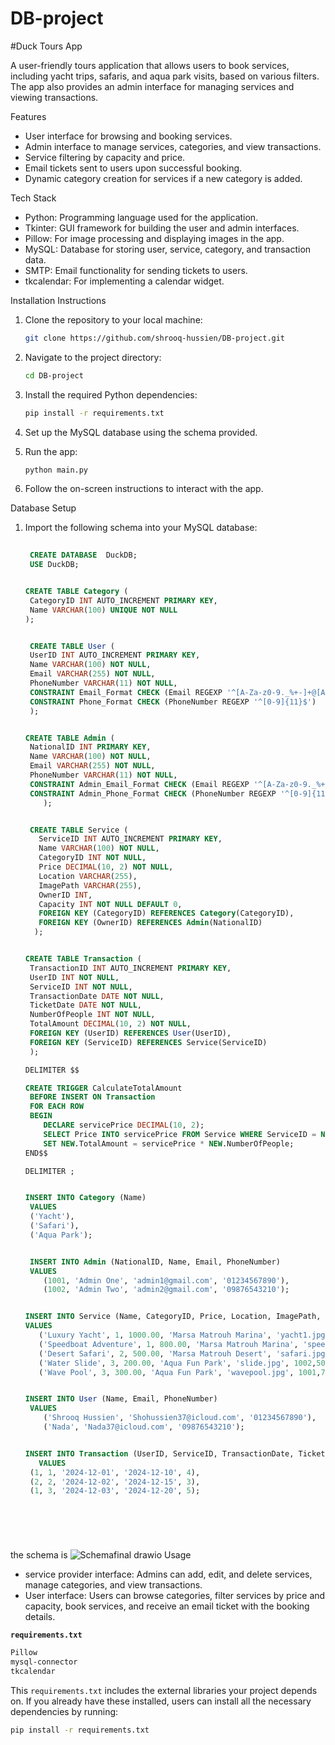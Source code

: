 # DB-project

#Duck Tours App

A user-friendly tours application that allows users to book services, including yacht trips, safaris, and aqua park visits, based on various filters. The app also provides an admin interface for managing services and viewing transactions.

 Features
- User interface for browsing and booking services.
- Admin interface to manage services, categories, and view transactions.
- Service filtering by capacity and price.
- Email tickets sent to users upon successful booking.
- Dynamic category creation for services if a new category is added.

Tech Stack
- Python: Programming language used for the application.
- Tkinter: GUI framework for building the user and admin interfaces.
- Pillow: For image processing and displaying images in the app.
- MySQL: Database for storing user, service, category, and transaction data.
- SMTP: Email functionality for sending tickets to users.
- tkcalendar: For implementing a calendar widget.

 Installation Instructions

1. Clone the repository to your local machine:
   ```bash
   git clone https://github.com/shrooq-hussien/DB-project.git
   ```

2. Navigate to the project directory:
   ```bash
   cd DB-project
   ```

3. Install the required Python dependencies:
   ```bash
   pip install -r requirements.txt
   ```

4. Set up the MySQL database using the schema provided.

5. Run the app:
   ```bash
   python main.py
   ```

6. Follow the on-screen instructions to interact with the app.

 Database Setup

1. Import the following schema into your MySQL database:
   ```sql
 
    CREATE DATABASE  DuckDB;
    USE DuckDB;


   CREATE TABLE Category (
    CategoryID INT AUTO_INCREMENT PRIMARY KEY,
    Name VARCHAR(100) UNIQUE NOT NULL
   );


    CREATE TABLE User (
    UserID INT AUTO_INCREMENT PRIMARY KEY,
    Name VARCHAR(100) NOT NULL,
    Email VARCHAR(255) NOT NULL,
    PhoneNumber VARCHAR(11) NOT NULL,
    CONSTRAINT Email_Format CHECK (Email REGEXP '^[A-Za-z0-9._%+-]+@[A-Za-z0-9.-]+\.[A-Za-z]{2,}$'),
    CONSTRAINT Phone_Format CHECK (PhoneNumber REGEXP '^[0-9]{11}$')
    );


   CREATE TABLE Admin (
    NationalID INT PRIMARY KEY,
    Name VARCHAR(100) NOT NULL,
    Email VARCHAR(255) NOT NULL,
    PhoneNumber VARCHAR(11) NOT NULL,
    CONSTRAINT Admin_Email_Format CHECK (Email REGEXP '^[A-Za-z0-9._%+-]+@[A-Za-z0-9.-]+\.[A-Za-z]{2,}$'),
    CONSTRAINT Admin_Phone_Format CHECK (PhoneNumber REGEXP '^[0-9]{11}$')
       );


    CREATE TABLE Service (
      ServiceID INT AUTO_INCREMENT PRIMARY KEY,
      Name VARCHAR(100) NOT NULL,
      CategoryID INT NOT NULL,
      Price DECIMAL(10, 2) NOT NULL,
      Location VARCHAR(255),
      ImagePath VARCHAR(255),
      OwnerID INT,
      Capacity INT NOT NULL DEFAULT 0,
      FOREIGN KEY (CategoryID) REFERENCES Category(CategoryID),
      FOREIGN KEY (OwnerID) REFERENCES Admin(NationalID)
     );


   CREATE TABLE Transaction (
    TransactionID INT AUTO_INCREMENT PRIMARY KEY,
    UserID INT NOT NULL,
    ServiceID INT NOT NULL,
    TransactionDate DATE NOT NULL,
    TicketDate DATE NOT NULL,
    NumberOfPeople INT NOT NULL,
    TotalAmount DECIMAL(10, 2) NOT NULL,
    FOREIGN KEY (UserID) REFERENCES User(UserID),
    FOREIGN KEY (ServiceID) REFERENCES Service(ServiceID)
    );

   DELIMITER $$

   CREATE TRIGGER CalculateTotalAmount
    BEFORE INSERT ON Transaction
    FOR EACH ROW
    BEGIN
       DECLARE servicePrice DECIMAL(10, 2);
       SELECT Price INTO servicePrice FROM Service WHERE ServiceID = NEW.ServiceID;
       SET NEW.TotalAmount = servicePrice * NEW.NumberOfPeople;
   END$$

   DELIMITER ;


   INSERT INTO Category (Name)
    VALUES 
    ('Yacht'),
    ('Safari'),
    ('Aqua Park');


    INSERT INTO Admin (NationalID, Name, Email, PhoneNumber)
    VALUES 
       (1001, 'Admin One', 'admin1@gmail.com', '01234567890'),
       (1002, 'Admin Two', 'admin2@gmail.com', '09876543210');


   INSERT INTO Service (Name, CategoryID, Price, Location, ImagePath, OwnerID)
   VALUES
      ('Luxury Yacht', 1, 1000.00, 'Marsa Matrouh Marina', 'yacht1.jpg', 1001,250),
      ('Speedboat Adventure', 1, 800.00, 'Marsa Matrouh Marina', 'speedboat.jpg', 1002,150),
      ('Desert Safari', 2, 500.00, 'Marsa Matrouh Desert', 'safari.jpg', 1001,1000),
      ('Water Slide', 3, 200.00, 'Aqua Fun Park', 'slide.jpg', 1002,500),
      ('Wave Pool', 3, 300.00, 'Aqua Fun Park', 'wavepool.jpg', 1001,700);


   INSERT INTO User (Name, Email, PhoneNumber)
    VALUES
       ('Shrooq Hussien', 'Shohussien37@icloud.com', '01234567890'),
       ('Nada', 'Nada37@icloud.com', '09876543210');


   INSERT INTO Transaction (UserID, ServiceID, TransactionDate, TicketDate, NumberOfPeople)
      VALUES
    (1, 1, '2024-12-01', '2024-12-10', 4),
    (2, 2, '2024-12-02', '2024-12-15', 3),
    (1, 3, '2024-12-03', '2024-12-20', 5);
    
  





   ```
the schema is ![Schemafinal drawio](https://github.com/user-attachments/assets/a9ff0d75-6361-4d73-bece-dc11c37476b6)
 Usage

- service provider interface: Admins can add, edit, and delete services, manage categories, and view transactions.
- User interface: Users can browse categories, filter services by price and capacity, book services, and receive an email ticket with the booking details.




 **`requirements.txt`**

```txt
Pillow
mysql-connector
tkcalendar
```

This `requirements.txt` includes the external libraries your project depends on. If you already have these installed, users can install all the necessary dependencies by running:

```bash
pip install -r requirements.txt
```



